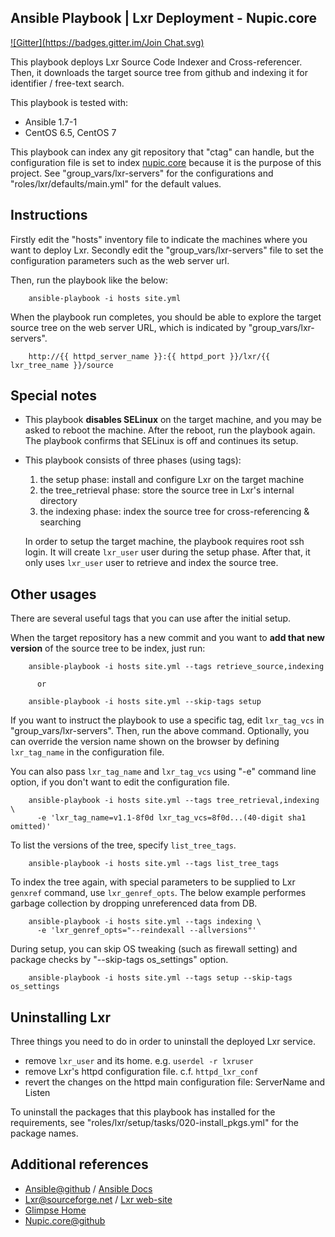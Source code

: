 ## Ansible Playbook | Lxr Deployment - Nupic.core
[![Gitter](https://badges.gitter.im/Join Chat.svg)](https://gitter.im/h2suzuki/ansible-lxr-nupic.core?utm_source=badge&utm_medium=badge&utm_campaign=pr-badge&utm_content=badge)

This playbook deploys Lxr Source Code Indexer and Cross-referencer.  Then, it downloads the target source tree from github and indexing it for identifier / free-text search.

This playbook is tested with:

 - Ansible 1.7-1
 - CentOS 6.5, CentOS 7

This playbook can index any git repository that "ctag" can handle, but the configuration file is set to index [nupic.core](https://github.com/numenta/nupic.core) because it is the purpose of this project. See "group_vars/lxr-servers" for the configurations and "roles/lxr/defaults/main.yml" for the default values.


## Instructions

Firstly edit the "hosts" inventory file to indicate the machines where you want to deploy Lxr.  Secondly edit the "group_vars/lxr-servers" file to set the configuration parameters such as the web server url.

Then, run the playbook like the below:

        ansible-playbook -i hosts site.yml

When the playbook run completes, you should be able to explore the target source tree on the web server URL, which is indicated by "group_vars/lxr-servers".

        http://{{ httpd_server_name }}:{{ httpd_port }}/lxr/{{ lxr_tree_name }}/source


## Special notes

 - This playbook **disables SELinux** on the target machine, and you may be asked to reboot the machine.  After the reboot, run the playbook again.  The playbook confirms that SELinux is off and continues its setup.

 - This playbook consists of three phases (using tags):

   1. the setup phase: install and configure Lxr on the target machine
   2. the tree_retrieval phase: store the source tree in Lxr's internal directory
   3. the indexing phase: index the source tree for cross-referencing & searching

   In order to setup the target machine, the playbook requires root ssh login.  It will create `lxr_user` user during the setup phase.  After that, it only uses `lxr_user` user to retrieve and index the source tree.


## Other usages

There are several useful tags that you can use after the initial setup.

When the target repository has a new commit and you want to **add that new version** of the source tree to be index, just run:

        ansible-playbook -i hosts site.yml --tags retrieve_source,indexing
         
          or 
         
        ansible-playbook -i hosts site.yml --skip-tags setup

If you want to instruct the playbook to use a specific tag, edit `lxr_tag_vcs` in "group_vars/lxr-servers". Then, run the above command. Optionally, you can override the version name shown on the browser by defining `lxr_tag_name` in the configuration file.

You can also pass `lxr_tag_name` and `lxr_tag_vcs` using "-e" command line option, if you don't want to edit the configuration file.

        ansible-playbook -i hosts site.yml --tags tree_retrieval,indexing \
          -e 'lxr_tag_name=v1.1-8f0d lxr_tag_vcs=8f0d...(40-digit sha1 omitted)'

To list the versions of the tree, specify `list_tree_tags`.

        ansible-playbook -i hosts site.yml --tags list_tree_tags

To index the tree again, with special parameters to be supplied to Lxr `genxref` command, use `lxr_genref_opts`.  The below example performes garbage collection by dropping unreferenced data from DB.

        ansible-playbook -i hosts site.yml --tags indexing \
          -e 'lxr_genref_opts="--reindexall --allversions"'

During setup, you can skip OS tweaking (such as firewall setting) and package checks by "--skip-tags os_settings" option.

        ansible-playbook -i hosts site.yml --tags setup --skip-tags os_settings


## Uninstalling Lxr

Three things you need to do in order to uninstall the deployed Lxr service.

 - remove `lxr_user` and its home.  e.g. `userdel -r lxruser`
 - remove Lxr's httpd configuration file. c.f. `httpd_lxr_conf`
 - revert the changes on the httpd main configuration file: ServerName and Listen

To uninstall the packages that this playbook has installed for the requirements, see "roles/lxr/setup/tasks/020-install_pkgs.yml" for the package names.


## Additional references

 - [Ansible@github](https://github.com/ansible/ansible) / [Ansible Docs](http://docs.ansible.com/)
 - [Lxr@sourceforge.net](http://sourceforge.net/projects/lxr/) / [Lxr web-site](http://lxr.sourceforge.net/en/index.shtml)
 - [Glimpse Home](http://webglimpse.net/)
 - [Nupic.core@github](https://github.com/numenta/nupic.core)


